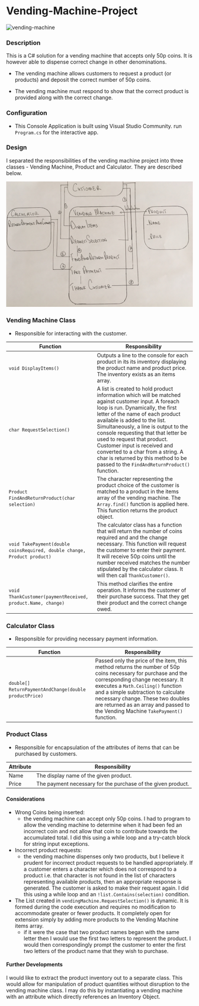 # Vending-Machine-Project

![vending-machine](https://media.licdn.com/mpr/mpr/p/3/005/093/1c1/3d3c719.jpg)

### Description
This is a C# solution for a vending machine that accepts only 50p coins. It is however able to dispense correct change in other denominations.

- The vending machine allows customers to request a product (or products) and deposit the correct number of 50p coins.

- The vending machine must respond to show that the correct product is provided along with the correct change.

### Configuration
- This Console Application is built using Visual Studio Community.
run `Program.cs` for the interactive app.

### Design
I separated the responsibilities of the vending machine project into three classes - Vending Machine, Product and Calculator. They are described below.

![classdiagram](images/classdiagram.jpg)

### Vending Machine Class
* Responsible for interacting with the customer.

| Function  | Responsibility |
| ------ | ----------- |
| `void DisplayItems()` | Outputs a line to the console for each product in its its inventory displaying the product name and product price. The inventory exists as an items array. |
| `char RequestSelection()` | A list is created to hold product information which will be matched against customer input. A foreach loop is run. Dynamically, the first letter of the name of each product available is added to the list. Simultaneously, a line is output to the console requesting that that letter be used to request that product. Customer input is received and converted to a char from a string. A char is returned by this method to be passed to the `FindAndReturnProduct()` function. |
| `Product FindAndReturnProduct(char selection)` | The character representing the product choice of the customer is matched to a product in the items array of the vending machine. The `Array.find()` function is applied here. This function returns the product object. |
| `void TakePayment(double coinsRequired, double change, Product product)` | The calculator class has a function that will return the number of coins required and and the change necessary. This function will request the customer to enter their payment. It will receive 50p coins until the number received matches the number stipulated by the calculator class. It will then call `ThankCustomer()`. |
| `void ThankCustomer(paymentReceived, product.Name, change)` | This method clarifies the entire operation. It informs the customer of their purchase success. That they get their product and the correct change owed. |

### Calculator Class
* Responsible for providing necessary payment information.

| Function  | Responsibility |
| ------ | ----------- |
| `double[] ReturnPaymentAndChange(double productPrice)` | Passed only the price of the item, this method returns the number of 50p coins necessary for purchase and the corresponding change necessary. It executes a `Math.Ceiling()` function and a simple subtraction to calculate necessary change. These two doubles are returned as an array and passed to the Vending Machine `TakePayment()` function.  |

### Product Class
* Responsible for encapsulation of the attributes of items that can be purchased by customers.

| Attribute  | Responsibility |
| ------ | ----------- |
| Name | The display name of the given product. |
| Price | The payment necessary for the purchase of the given product. |

#### Considerations
- Wrong Coins being inserted:
  - the vending machine can accept only 50p coins. I had to program to allow the vending machine to determine when it had been fed an incorrect coin and not allow that coin to contribute towards the accumulated total. I did this using a while loop and a try-catch block for string input exceptions.
- Incorrect product requests:
  - the vending machine dispenses only two products, but I believe it prudent for incorrect product requests to be handled appropriately. If a customer enters a character which does not correspond to a product i.e. that character is not found in the list of characters representing available products, then an appropriate response is generated. The customer is asked to make their request again. I did this using a while loop and an `!list.Contains(selection)` condition.
- The List created in `vendingMachine.RequestSelection()` is dynamic. It is formed during the code execution and requires no modification to accommodate greater or fewer products. It completely open for extension simply by adding more products to the Vending Machine items array.
  - if it were the case that two product names began with the same letter then I would use the first two letters to represent the product. I would then correspondingly prompt the customer to enter the first two letters of the product name that they wish to purchase.

#### Further Developments
I would like to extract the product inventory out to a separate class. This would allow for manipulation of product quantities without disruption to the vending machine class. I may do this by instantiating a vending machine with an attribute which directly references an Inventory Object.
